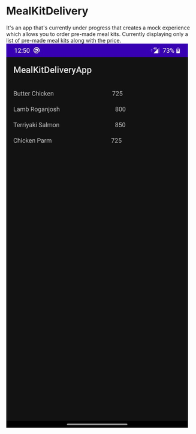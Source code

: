 # MealKitDelivery
It's an app that's currently under progress that creates a mock experience which allows you to order pre-made meal kits. 
Currently displaying only a list of pre-made meal kits along with the price.
![Screenshot](screenshot.jpeg)
